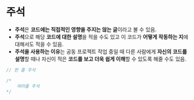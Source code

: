# 주석
- **주석**은 **코드에는 직접적인 영향을 주지는 않는 글**이라고 볼 수 있음.
- **주석**으로 해당 **코드에 대한 설명**을 적을 수도 있고 이 코드가 **어떻게 작동하는 지**에 대해서도 적을 수 있음.
- **주석을 사용하는 이유**는 공동 프로젝트 작업 중일 때 다른 사람에게 **자신의 코드를 설명**할 때나 자신이 적은 **코드를 보고 더욱 쉽게 이해**할 수 있도록 해줄 수도 있음.

```C#
// 한 줄 주석

/*
	여러줄 주석
*/
```
